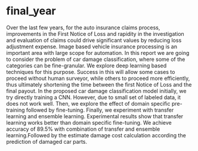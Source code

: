 # final_year

Over the last few years, for the auto insurance claims process, improvements in the First Notice of Loss and rapidity in the investigation and evaluation of claims could drive significant values by reducing loss adjustment expense. Image based vehicle insurance processing is an important area with large scope for automation. In this report we are going to consider the problem of car damage classification, where some of the categories can be fine-granular. We explore deep learning based techniques for this purpose. Success in this will allow some cases to proceed without human surveyor, while others to proceed more efficiently, thus ultimately shortening the time between the first Notice of Loss and the final payout.
In the proposed car damage classification model initially,
we try directly training a CNN. However, due to small set of labeled data, it does not work well.
Then, we explore the effect of domain specific pre-training followed by fine-tuning. Finally,
we experiment with transfer learning and ensemble learning. Experimental results show that transfer learning works better than domain 
specific fine-tuning. We achieve accuracy of 89.5% with combination of transfer and ensemble learning.Followed by 
the estimate damage cost calculation according the prediction of damaged car parts.
